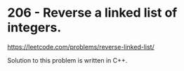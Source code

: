 # 206 - Reverse a linked list of integers.

https://leetcode.com/problems/reverse-linked-list/

Solution to this problem is written in C++.
